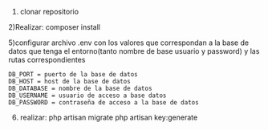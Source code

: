 1) clonar repositorio

2)Realizar: composer install

5)configurar archivo .env con los valores que correspondan a la base de datos que tenga el entorno(tanto nombre de base usuario y password) y las rutas correspondientes

	DB_PORT = puerto de la base de datos
	DB_HOST = host de la base de datos 
	DB_DATABASE = nombre de la base de datos
	DB_USERNAME = usuario de acceso a base datos
	DB_PASSWORD = contraseña de acceso a la base de datos
	
6) realizar: 
php artisan migrate
php artisan key:generate